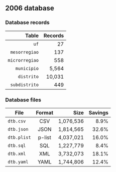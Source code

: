 ## 2006 database

### Database records

|          Table | Records |
| --------------:| -------:|
|           `uf` |      27 |
|  `mesorregiao` |     137 |
| `microrregiao` |     558 |
|    `municipio` |   5,564 |
|     `distrito` |  10,031 |
|  `subdistrito` |     449 |

### Database files

| File        | Format |      Size | Savings |
| ----------- |:------:| ---------:| -------:|
| `dtb.csv`   | CSV    | 1,076,536 |    8.9% |
| `dtb.json`  | JSON   | 1,814,565 |   32.6% |
| `dtb.plist` | p-list | 4,037,021 |   16.0% |
| `dtb.sql`   | SQL    | 1,227,779 |    8.4% |
| `dtb.xml`   | XML    | 3,732,073 |   18.1% |
| `dtb.yaml`  | YAML   | 1,744,806 |   12.4% |

